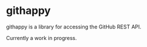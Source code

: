 # githappy

githappy is a library for accessing the GitHub REST API.

Currently a work in progress.

